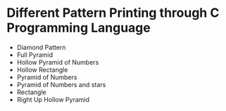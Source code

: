 
# Different Pattern Printing through C Programming Language
- Diamond Pattern
- Full Pyramid
- Hollow Pyramid of Numbers
- Hollow Rectangle
- Pyramid of Numbers
- Pyramid of Numbers and stars
- Rectangle
- Right Up Hollow Pyramid

